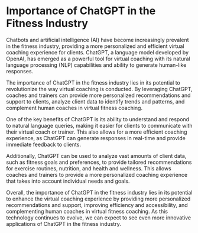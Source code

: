 Importance of ChatGPT in the Fitness Industry
===========================================================

Chatbots and artificial intelligence (AI) have become increasingly prevalent in the fitness industry, providing a more personalized and efficient virtual coaching experience for clients. ChatGPT, a language model developed by OpenAI, has emerged as a powerful tool for virtual coaching with its natural language processing (NLP) capabilities and ability to generate human-like responses.

The importance of ChatGPT in the fitness industry lies in its potential to revolutionize the way virtual coaching is conducted. By leveraging ChatGPT, coaches and trainers can provide more personalized recommendations and support to clients, analyze client data to identify trends and patterns, and complement human coaches in virtual fitness coaching.

One of the key benefits of ChatGPT is its ability to understand and respond to natural language queries, making it easier for clients to communicate with their virtual coach or trainer. This also allows for a more efficient coaching experience, as ChatGPT can generate responses in real-time and provide immediate feedback to clients.

Additionally, ChatGPT can be used to analyze vast amounts of client data, such as fitness goals and preferences, to provide tailored recommendations for exercise routines, nutrition, and health and wellness. This allows coaches and trainers to provide a more personalized coaching experience that takes into account individual needs and goals.

Overall, the importance of ChatGPT in the fitness industry lies in its potential to enhance the virtual coaching experience by providing more personalized recommendations and support, improving efficiency and accessibility, and complementing human coaches in virtual fitness coaching. As this technology continues to evolve, we can expect to see even more innovative applications of ChatGPT in the fitness industry.
